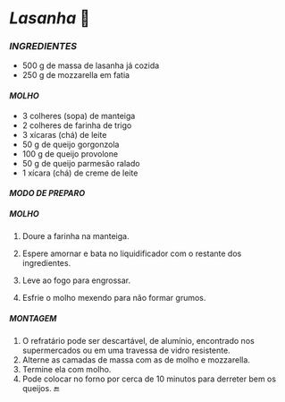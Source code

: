 # _Lasanha_ :cheese:

### *INGREDIENTES*
- 500 g de massa de lasanha já cozida
- 250 g de mozzarella em fatia

#### *MOLHO*

- 3 colheres (sopa) de manteiga
- 2 colheres de farinha de trigo
- 3 xícaras (chá) de leite
- 50 g de queijo gorgonzola
- 100 g de queijo provolone
- 50 g de queijo parmesão ralado
- 1 xícara (chá) de creme de leite

#### *MODO DE PREPARO*

##### _MOLHO_

1. Doure a farinha na manteiga.

2. Espere amornar e bata no liquidificador com o restante dos ingredientes.

3. Leve ao fogo para engrossar.

4. Esfrie o molho mexendo para não formar grumos.

##### _MONTAGEM_

 1. O refratário pode ser descartável, de alumínio, encontrado nos supermercados ou em uma travessa de vidro resistente.
 2. Alterne as camadas de massa com as de molho e mozzarella.
 3. Termine ela com molho.
 4. Pode colocar no forno por cerca de 10 minutos para derreter bem os queijos. :end:




